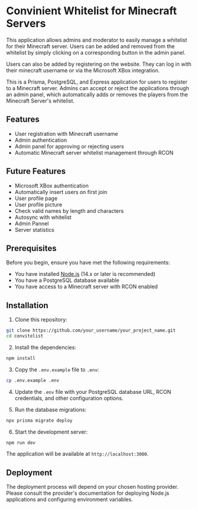 # Convinient Whitelist for Minecraft Servers

This application allows admins and moderator to easily manage a whitelist for their Minecraft server.
Users can be added and removed from the whitelist by simply clicking on a corresponding button in the admin panel.

Users can also be added by registering on the website. They can log in with their minecraft username or via the Microsoft XBox integration.

This is a Prisma, PostgreSQL, and Express application for users to register to a Minecraft server. Admins can accept or reject the applications through an admin panel, which automatically adds or removes the players from the Minecraft Server's whitelist.

## Features

- User registration with Minecraft username
- Admin authentication
- Admin panel for approving or rejecting users
- Automatic Minecraft server whitelist management through RCON

## Future Features
* Microsoft XBox authentication
* Automatically insert users on first join
* User profile page
* User profile picture
* Check valid names by length and characters
* Autosync with whitelist
* Admin Pannel
* Server statistics

## Prerequisites

Before you begin, ensure you have met the following requirements:

- You have installed [Node.js](https://nodejs.org/) (14.x or later is recommended)
- You have a PostgreSQL database available
- You have access to a Minecraft server with RCON enabled

## Installation

1. Clone this repository:
```bash
git clone https://github.com/your_username/your_project_name.git
cd convitelist
```

2. Install the dependencies:
```bash
npm install
```

3. Copy the `.env.example` file to `.env`:
```bash
cp .env.example .env
```

4. Update the `.env` file with your PostgreSQL database URL, RCON credentials, and other configuration options.

5. Run the database migrations:
```bash
npx prisma migrate deploy
```

6. Start the development server:
```bash
npm run dev
```

The application will be available at `http://localhost:3000`.

## Deployment

The deployment process will depend on your chosen hosting provider. Please consult the provider's documentation for deploying Node.js applications and configuring environment variables.